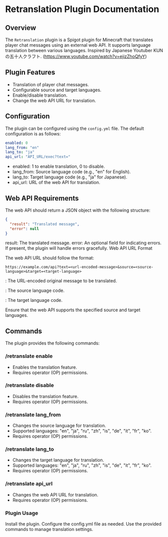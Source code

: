 # Retranslation Plugin Documentation

## Overview

The `Retranslation` plugin is a Spigot plugin for Minecraft that translates player chat messages using an external web API. It supports language translation between various languages. Inspired by Japanese Youtuber KUNの五十人クラフト. (https://www.youtube.com/watch?v=ejizZhoQfyY)

## Plugin Features

- Translation of player chat messages.
- Configurable source and target languages.
- Enable/disable translation.
- Change the web API URL for translation.

## Configuration

The plugin can be configured using the `config.yml` file. The default configuration is as follows:

```yaml
enabled: 0
lang_from: "en"
lang_to: "ja"
api_url: "API_URL/exec?text="
```

- enabled: 1 to enable translation, 0 to disable.
- lang_from: Source language code (e.g., "en" for English).
- lang_to: Target language code (e.g., "ja" for Japanese).
- api_url: URL of the web API for translation.

## Web API Requirements

The web API should return a JSON object with the following structure:

```json
{
  "result": "Translated message",
  "error": null
}
```
result: The translated message.
error: An optional field for indicating errors. If present, the plugin will handle errors gracefully.
Web API URL Format

The web API URL should follow the format:

```
https://example.com/api?text=<url-encoded-message>&source=<source-language>&target=<target-language>
```

<url-encoded-message>: The URL-encoded original message to be translated.

<source-language>: The source language code.

<target-language>: The target language code.

Ensure that the web API supports the specified source and target languages.

## Commands

The plugin provides the following commands:

### /retranslate enable
- Enables the translation feature.
- Requires operator (OP) permissions.
### /retranslate disable
- Disables the translation feature.
- Requires operator (OP) permissions.
### /retranslate lang_from <language>
- Changes the source language for translation.
- Supported languages: "en", "ja", "ru", "zh", "is", "de", "it", "fr", "ko".
- Requires operator (OP) permissions.
### /retranslate lang_to <language>
- Changes the target language for translation.
- Supported languages: "en", "ja", "ru", "zh", "is", "de", "it", "fr", "ko".
- Requires operator (OP) permissions.
### /retranslate api_url <url>
- Changes the web API URL for translation.
- Requires operator (OP) permissions.


### Plugin Usage

Install the plugin.
Configure the config.yml file as needed.
Use the provided commands to manage translation settings.